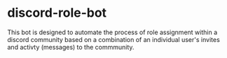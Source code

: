 # discord-role-bot

This bot is designed to automate the process of role assignment within a discord community based on a combination of an individual user's invites and activty (messages) to the commmunity.
